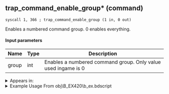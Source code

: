 ## trap_command_enable_group* (command)

`syscall 1, 366 ; trap_command_enable_group (1 in, 0 out)`

Enables a numbered command group. 0 enables everything.

#### Input parameters
| Name | Type | Description
|------|------|------------
| group   | int   | Enables a numbered command group. Only value used ingame is 0




<details>
	<summary>Appears in:</summary>
| filename | Entity (obj)
|----------|-------------
| obj\B_EX420\b_ex.bdscript       | ((B) Lingering Will)          

</details>

<details>
	<summary>Example Usage From obj\B_EX420\b_ex.bdscript</summary>
```plaintext
L5811:
 pushImm 0
 syscall 1, 366 ; trap_command_enable_group (1 in, 0 out)
 pushFromFSpVal 64
 pushImmf -1
 gosub32 4, L2268
 pushFromPSpVal 0
 pushImm 35
 gosub32 4, L2256
 memcpyToSp 16, 16
 pushFromPSp 16
 pushImm 0
 pushImm 0
 syscall 1, 149 ; trap_obj_effect_start_bind_other (5 in, 1 out)
 drop
```
</details>

